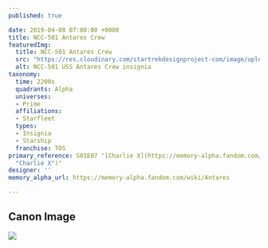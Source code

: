 ```yaml
---
published: true

date: 2019-04-08 07:00:00 +0000
title: NCC-501 Antares Crew
featuredImg:
  title: NCC-501 Antares Crew
  src: "https://res.cloudinary.com/startrekdesignproject-com/image/upload/v1554861877/NCC-501-Antares.png"
  alt: NCC-501 USS Antares Crew insignia
taxonomy:
  time: 2200s
  quadrants: Alpha
  universes:
  - Prime
  affiliations:
  - Starfleet
  types:
  - Insignia
  - Starship
  franchise: TOS
primary_reference: S01E07 "[Charlie X](https://memory-alpha.fandom.com/wiki/Charlie_X
  "Charlie X")"
designer: ''
memory_alpha_url: https://memory-alpha.fandom.com/wiki/Antares

---
```

## Canon Image

![](https://res.cloudinary.com/startrekdesignproject-com/image/upload/v1554774877/Antares1.jpg)